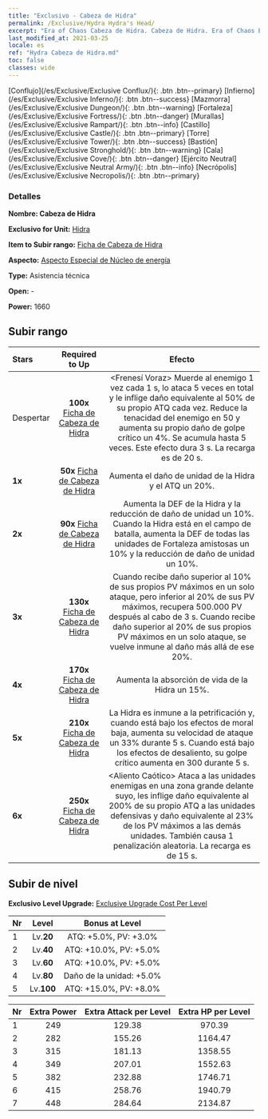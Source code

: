 ```yaml
---
title: "Exclusivo - Cabeza de Hidra"
permalink: /Exclusive/Hydra Hydra's Head/
excerpt: "Era of Chaos Cabeza de Hidra. Cabeza de Hidra. Era of Chaos Exclusivo Cabeza de Hidra. Hidra Exclusivo."
last_modified_at: 2021-03-25
locale: es
ref: "Hydra Cabeza de Hidra.md"
toc: false
classes: wide
---
```

 [Conflujo](/es/Exclusive/Exclusive Conflux/){: .btn .btn--primary} [Infierno](/es/Exclusive/Exclusive Inferno/){: .btn .btn--success} [Mazmorra](/es/Exclusive/Exclusive Dungeon/){: .btn .btn--warning} [Fortaleza](/es/Exclusive/Exclusive Fortress/){: .btn .btn--danger} [Murallas](/es/Exclusive/Exclusive Rampart/){: .btn .btn--info} [Castillo](/es/Exclusive/Exclusive Castle/){: .btn .btn--primary} [Torre](/es/Exclusive/Exclusive Tower/){: .btn .btn--success} [Bastión](/es/Exclusive/Exclusive Stronghold/){: .btn .btn--warning} [Cala](/es/Exclusive/Exclusive Cove/){: .btn .btn--danger} [Ejército Neutral](/es/Exclusive/Exclusive Neutral Army/){: .btn .btn--info} [Necrópolis](/es/Exclusive/Exclusive Necropolis/){: .btn .btn--primary} 

### Detalles
 **Nombre: Cabeza de Hidra** 

 **Exclusivo for Unit:** [Hidra](/es/units/Hydra/) 

 **Item to Subir rango:** [Ficha de Cabeza de Hidra](/es/Items/con_997/)

 **Aspecto:** [Aspecto Especial de Núcleo de energía](/es/Items/con_665/)

 **Type:** Asistencia técnica

 **Open:** -

 **Power:** 1660

## Subir rango

  |     Stars    |  Required to Up | Efecto |
  |:-------------|:---------------:|:---------------:|
  |  Despertar  | **100x** [Ficha de Cabeza de Hidra](/es/Items/con_997/) | <Frenesí Voraz> Muerde al enemigo 1 vez cada 1 s, lo ataca 5 veces en total y le inflige daño equivalente al 50% de su propio ATQ cada vez. Reduce la tenacidad del enemigo en 50 y aumenta su propio daño de golpe crítico un 4%. Se acumula hasta 5 veces. Este efecto dura 3 s. La recarga es de 20 s. |
  | **1x** <i class="fas fa-star"/> | **50x** [Ficha de Cabeza de Hidra](/es/Items/con_997/) | Aumenta el daño de unidad de la Hidra y el ATQ un 20%. |
  | **2x** <i class="fas fa-star"/> | **90x** [Ficha de Cabeza de Hidra](/es/Items/con_997/) | Aumenta la DEF de la Hidra y la reducción de daño de unidad un 10%. Cuando la Hidra está en el campo de batalla, aumenta la DEF de todas las unidades de Fortaleza amistosas un 10% y la reducción de daño de unidad un 10%. |
  | **3x** <i class="fas fa-star"/> | **130x** [Ficha de Cabeza de Hidra](/es/Items/con_997/) | <Renacer> Cuando recibe daño superior al 10% de sus propios PV máximos en un solo ataque, pero inferior al 20% de sus PV máximos, recupera 500.000 PV después al cabo de 3 s. Cuando recibe daño superior al 20% de sus propios PV máximos en un solo ataque, se vuelve inmune al daño más allá de ese 20%. |
  | **4x** <i class="fas fa-star"/> | **170x** [Ficha de Cabeza de Hidra](/es/Items/con_997/) | Aumenta la absorción de vida de la Hidra un 15%. |
  | **5x** <i class="fas fa-star"/> | **210x** [Ficha de Cabeza de Hidra](/es/Items/con_997/) | La Hidra es inmune a la petrificación y, cuando está bajo los efectos de moral baja, aumenta su velocidad de ataque un 33% durante 5 s. Cuando está bajo los efectos de desaliento, su golpe crítico aumenta en 300 durante 5 s. |
  | **6x** <i class="fas fa-star"/> | **250x** [Ficha de Cabeza de Hidra](/es/Items/con_997/) | <Aliento Caótico> Ataca a las unidades enemigas en una zona grande delante suyo, les inflige daño equivalente al 200% de su propio ATQ a las unidades defensivas y daño equivalente al 23% de los PV máximos a las demás unidades. También causa 1 penalización aleatoria. La recarga es de 15 s. |


## Subir de nivel
 **Exclusivo Level Upgrade:** [Exclusive Upgrade Cost Per Level](/Exclusive/ExclusiveUpgradeCostPerLevel/)

  |  Nr  |   Level  | Bonus at Level |
  |:-----|:--------:|:--------------:|
  | 1 | Lv.**20** | ATQ: +5.0%, PV: +3.0% |
  | 2 | Lv.**40** | ATQ: +10.0%, PV: +5.0% |
  | 3 | Lv.**60** | ATQ: +10.0%, PV: +5.0% |
  | 4 | Lv.**80** | Daño de la unidad: +5.0% |
  | 5 | Lv.**100** | ATQ: +15.0%, PV: +8.0% |


  |  Nr  |  Extra Power | Extra Attack per Level | Extra HP per Level |
  |:-----|:--------:|:--------:|:--------:|
  | 1 | 249 | 129.38 | 970.39 |
  | 2 | 282 | 155.26 | 1164.47 |
  | 3 | 315 | 181.13 | 1358.55 |
  | 4 | 349 | 207.01 | 1552.63 |
  | 5 | 382 | 232.88 | 1746.71 |
  | 6 | 415 | 258.76 | 1940.79 |
  | 7 | 448 | 284.64 | 2134.87 |


